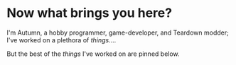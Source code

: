 # Now what brings you here?

I'm Autumn, a hobby programmer, game-developer, and Teardown modder; I've worked on a plethora of *things*....

But the best of the *things* I've worked on are pinned below.
